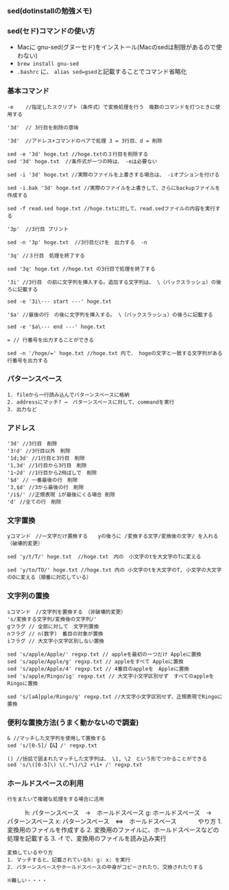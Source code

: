 ### sed(dotinstallの勉強メモ)

### sed(セド)コマンドの使い方

+ Macに gnu-sed(グヌーセド)をインストール(Macのsedは制限があるので使わない)
+ `brew install gnu-sed`
+ `.bashrc` に、 `alias sed=gsed`と記載することでコマンド省略化


### 基本コマンド

    -e    //指定したスクリプト（条件式）で変換処理を行う　複数のコマンドを打つときに使用する

    '3d'  // 3行目を削除の意味

    '3d'  //アドレス+コマンドのペアで処理 3 = 3行目、d = 削除

    sed -e '3d' hoge.txt //hoge.txtの３行目を削除する
    sed '3d' hoge.txt  //条件式が一つの時は、 -eは必要ない

    sed -i '3d' hoge.txt //実際のファイルを上書きする場合は、 -iオプションを付ける

    sed -i.bak '3d' hoge.txt //実際のファイルを上書きして、さらにbackupファイルを作成する

    sed -f read.sed hoge.txt //hoge.txtに対して、read.sedファイルの内容を実行する

    '3p'  //3行目 プリント

    sed -n '3p' hoge.txt  //3行目だけを　出力する  -n

    '3q' //３行目　処理を終了する

    sed '3q' hoge.txt //hoge.txt の3行目で処理を終了する

    '3i' //3行目　の前に文字列を挿入する。追加する文字列は、 \（バックスラッシュ）の後ろに記載する

    sed -e '3i\--- start ---' hoge.txt

    '$a' //最後の行　の後に文字列を挿入する。 \（バックスラッシュ）の後ろに記載する

    sed -e '$a\--- end ---' hoge.txt

    = // 行番号を出力することができる

    sed -n '/hoge/=' hoge.txt //hoge.txt 内で、 hogeの文字と一致する文字列がある行番号を出力する



### パターンスペース

    1. fileから一行読み込んでパターンスペースに格納
    2. addressにマッチ? →　パターンスペースに対して、commandを実行
    3. 出力など

### アドレス

    '3d' //3行目　削除
    '3!d' //3行目以外　削除
    '1d;3d' //1行目と3行目　削除
    '1,3d' //1行目から3行目　削除
    '1~2d' //1行目から2飛ばしで　削除
    '$d' // 一番最後の行　削除
    '3,$d' //3から最後の行　削除
    '/i$/' //正規表現 iが最後にくる場合 削除
    'd' //全ての行　削除


### 文字置換

    yコマンド　//一文字だけ置換する　　yの後ろに /変換する文字/変換後の文字/ を入れる　（破壊的変更）

    sed 'y/t/T/' hoge.txt  //hoge.txt　内の　小文字のtを大文字のTに変える

    sed 'y/to/TO/' hoge.txt //hoge.txt 内の 小文字のtを大文字のT, 小文字の大文字のOに変える（順番に対応している）


### 文字列の置換

    sコマンド　//文字列を置換する　（非破壊的変更）
    's/変換する文字列/変換後の文字列/'
    gフラグ // 全部に対して　文字列置換
    nフラグ // n(数字)　番目の対象が置換
    iフラグ // 大文字小文字区別しない置換

    sed 's/apple/Apple/' regxp.txt // appleを最初の一つだけ Appleに置換
    sed 's/apple/Apple/g' regxp.txt // appleをすべて Appleに置換
    sed 's/apple/Apple/4' regxp.txt // 4番目のappleを　Appleに置換
    sed 's/apple/Ringo/ig' regxp.txt // 大文字小文字区別せず　すべてのappleを　Ringoに置換

    sed 's/[aA]pple/Ringo/g' regxp.txt //大文字小文字区別せず、正規表現でRingoに置換

### 便利な置換方法(うまく動かないので調査)

    & //マッチした文字列を使用して置換する
    sed 's/[0-5]/【&】/' regxp.txt

    () //括弧で囲まれたマッチした文字列は、 \1, \2　という形でつかることができる
    sed 's/\([0-5]\) \(.*\)/\2 +\1+ /' regxp.txt


### ホールドスペースの利用

    行をまたいで複雑な処理をする場合に活用

　　　h:  パターンスペース　→　ホールドスペース
    g:  ホールドスペース　→　パターンスペース
    x:  パターンスペース　⇔　ホールドスペース
　　　
    やり方
    1. 変換用のファイルを作成する
    2. 変換用のファイルに、ホールドスペースなどの処理を記載する
    3. -f で、変換用のファイルを読み込み実行

    変換しているやり方
    1. マッチすると、記載されているh: g: x: を実行
    2. パターンスペースやホールドスペースの中身がコピーされたり、交換されたりする

    ※難しい・・・・




